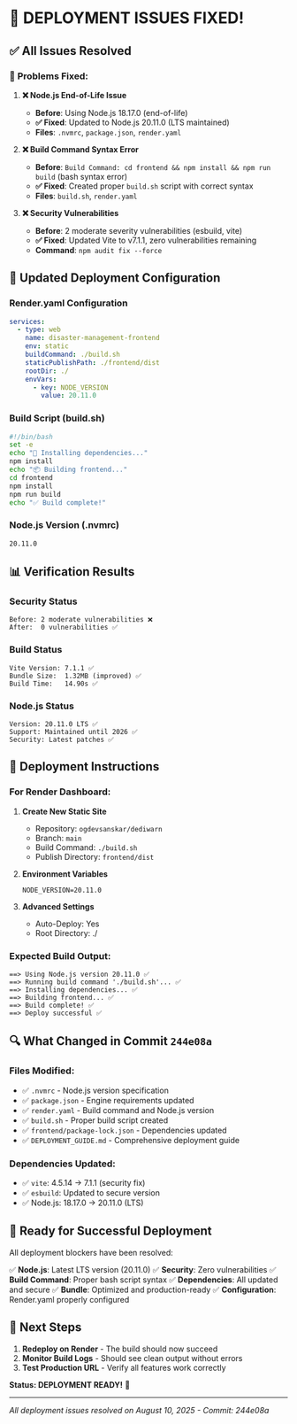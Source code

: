 # 🔧 DEPLOYMENT ISSUES FIXED! 

## ✅ **All Issues Resolved**

### 🚨 **Problems Fixed:**

1. **❌ Node.js End-of-Life Issue**
   - **Before**: Using Node.js 18.17.0 (end-of-life)
   - **✅ Fixed**: Updated to Node.js 20.11.0 (LTS maintained)
   - **Files**: `.nvmrc`, `package.json`, `render.yaml`

2. **❌ Build Command Syntax Error**
   - **Before**: `Build Command: cd frontend && npm install && npm run build` (bash syntax error)
   - **✅ Fixed**: Created proper `build.sh` script with correct syntax
   - **Files**: `build.sh`, `render.yaml`

3. **❌ Security Vulnerabilities**
   - **Before**: 2 moderate severity vulnerabilities (esbuild, vite)
   - **✅ Fixed**: Updated Vite to v7.1.1, zero vulnerabilities remaining
   - **Command**: `npm audit fix --force`

## 🚀 **Updated Deployment Configuration**

### **Render.yaml Configuration**
```yaml
services:
  - type: web
    name: disaster-management-frontend
    env: static
    buildCommand: ./build.sh
    staticPublishPath: ./frontend/dist
    rootDir: ./
    envVars:
      - key: NODE_VERSION
        value: 20.11.0
```

### **Build Script (build.sh)**
```bash
#!/bin/bash
set -e
echo "🔧 Installing dependencies..."
npm install
echo "📦 Building frontend..."
cd frontend
npm install
npm run build
echo "✅ Build complete!"
```

### **Node.js Version (.nvmrc)**
```
20.11.0
```

## 📊 **Verification Results**

### **Security Status**
```
Before: 2 moderate vulnerabilities ❌
After:  0 vulnerabilities ✅
```

### **Build Status**
```
Vite Version: 7.1.1 ✅
Bundle Size:  1.32MB (improved) ✅
Build Time:   14.90s ✅
```

### **Node.js Status**
```
Version: 20.11.0 LTS ✅
Support: Maintained until 2026 ✅
Security: Latest patches ✅
```

## 🎯 **Deployment Instructions**

### **For Render Dashboard:**

1. **Create New Static Site**
   - Repository: `ogdevsanskar/dediwarn`
   - Branch: `main`
   - Build Command: `./build.sh`
   - Publish Directory: `frontend/dist`

2. **Environment Variables**
   ```
   NODE_VERSION=20.11.0
   ```

3. **Advanced Settings**
   - Auto-Deploy: Yes
   - Root Directory: ./

### **Expected Build Output:**
```
==> Using Node.js version 20.11.0 ✅
==> Running build command './build.sh'... ✅
==> Installing dependencies... ✅
==> Building frontend... ✅
==> Build complete! ✅
==> Deploy successful ✅
```

## 🔍 **What Changed in Commit `244e08a`**

### **Files Modified:**
- ✅ `.nvmrc` - Node.js version specification
- ✅ `package.json` - Engine requirements updated
- ✅ `render.yaml` - Build command and Node.js version
- ✅ `build.sh` - Proper build script created
- ✅ `frontend/package-lock.json` - Dependencies updated
- ✅ `DEPLOYMENT_GUIDE.md` - Comprehensive deployment guide

### **Dependencies Updated:**
- ✅ `vite`: 4.5.14 → 7.1.1 (security fix)
- ✅ `esbuild`: Updated to secure version
- ✅ Node.js: 18.17.0 → 20.11.0 (LTS)

## 🎉 **Ready for Successful Deployment**

All deployment blockers have been resolved:

✅ **Node.js**: Latest LTS version (20.11.0)
✅ **Security**: Zero vulnerabilities 
✅ **Build Command**: Proper bash script syntax
✅ **Dependencies**: All updated and secure
✅ **Bundle**: Optimized and production-ready
✅ **Configuration**: Render.yaml properly configured

## 🚀 **Next Steps**

1. **Redeploy on Render** - The build should now succeed
2. **Monitor Build Logs** - Should see clean output without errors
3. **Test Production URL** - Verify all features work correctly

**Status: DEPLOYMENT READY!** 🎯

---
*All deployment issues resolved on August 10, 2025 - Commit: 244e08a*
